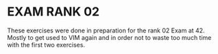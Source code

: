 # EXAM RANK 02

These exercises were done in preparation for the rank 02 Exam at 42. Mostly to get used to VIM again and in order not to waste too much time with the first two exercises.
